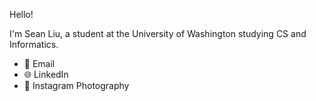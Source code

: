 Hello! 

I'm Sean Liu, a student at the University of Washington studying CS and Informatics.

- 📧 Email
- 🌐 LinkedIn
- 📸 Instagram Photography
